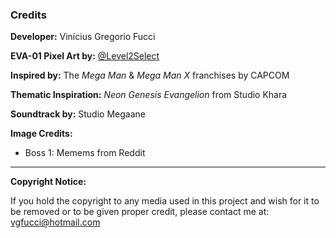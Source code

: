 ### Credits

**Developer:**
Vinícius Gregorio Fucci

**EVA-01 Pixel Art by:**
[@Level2Select](https://twitter.com/Level2Select)

**Inspired by:**
The *Mega Man* & *Mega Man X* franchises by CAPCOM

**Thematic Inspiration:**
*Neon Genesis Evangelion* from Studio Khara

**Soundtrack by:**
Studio Megaane

**Image Credits:**
* Boss 1: Memems from Reddit

---

**Copyright Notice:**

If you hold the copyright to any media used in this project and wish for it to be removed or to be given proper credit, please contact me at: [vgfucci@hotmail.com](mailto:vgfucci@hotmail.com)